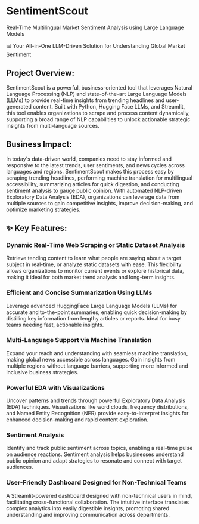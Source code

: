 # SentimentScout
Real-Time Multilingual Market Sentiment Analysis using Large Language Models

📊 Your All-in-One LLM-Driven Solution for Understanding Global Market Sentiment 

<h2>Project Overview:</h2>
SentimentScout is a powerful, business-oriented tool that leverages Natural Language Processing (NLP) and state-of-the-art Large Language Models (LLMs) to provide real-time insights from trending headlines and user-generated content. Built with Python, Hugging Face LLMs, and Streamlit, this tool enables organizations to scrape and process content dynamically, supporting a broad range of NLP capabilities to unlock actionable strategic insights from multi-language sources.

<h2>Business Impact:</h2>
In today's data-driven world, companies need to stay informed and responsive to the latest trends, user sentiments, and news cycles across languages and regions. SentimentScout makes this process easy by scraping trending headlines, performing machine translation for multilingual accessibility, summarizing articles for quick digestion, and conducting sentiment analysis to gauge public opinion. With automated NLP-driven Exploratory Data Analysis (EDA), organizations can leverage data from multiple sources to gain competitive insights, improve decision-making, and optimize marketing strategies. 

<h2>✨ Key Features:</h2>
<h3>Dynamic Real-Time Web Scraping or Static Dataset Analysis</h3>
Retrieve tending content to learn what people are saying about a target subject in real-time, or analyze static datasets with ease. This flexibility allows organizations to monitor current events or explore historical data, making it ideal for both market trend analysis and long-term insights.

<h3>Efficient and Concise Summarization Using LLMs</h3>
Leverage advanced HuggingFace Large Language Models (LLMs) for accurate and to-the-point summaries, enabling quick decision-making by distilling key information from lengthy articles or reports. Ideal for busy teams needing fast, actionable insights.

<h3>Multi-Language Support via Machine Translation</h3>
Expand your reach and understanding with seamless machine translation, making global news accessible across languages. Gain insights from multiple regions without language barriers, supporting more informed and inclusive business strategies.

<h3>Powerful EDA with Visualizations</h3>
Uncover patterns and trends through powerful Exploratory Data Analysis (EDA) techniques. Visualizations like word clouds, frequency distributions, and Named Entity Recognition (NER) provide easy-to-interpret insights for enhanced decision-making and rapid content exploration.

<h3>Sentiment Analysis</h3>
Identify and track public sentiment across topics, enabling a real-time pulse on audience reactions. Sentiment analysis helps businesses understand public opinion and adapt strategies to resonate and connect with target audiences.

<h3>User-Friendly Dashboard Designed for Non-Technical Teams</h3>
A Streamlit-powered dashboard designed with non-technical users in mind, facilitating cross-functional collaboration. The intuitive interface translates complex analytics into easily digestible insights, promoting shared understanding and improving communication across departments.
